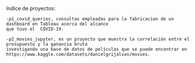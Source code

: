 Indice de proyectos:

    -p1_covid_queries, consultas empleadas para la fabricacion de un dashboard en Tableau acerca del alcance
    que tuvo el  COVID-19.
  
    -p2_movies_jupyter, es un proyecto que muestra la correlación entre el presupuesto y la ganancia bruta 
    investigando una base de datos de películas que se puede encontrar en 
    https://www.kaggle.com/datasets/danielgrijalvas/movies. 

